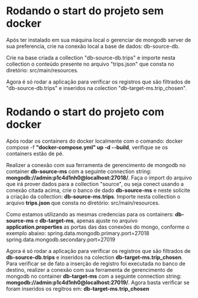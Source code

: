 # Rodando o start do projeto sem docker
Após ter instalado em sua máquina local o gerenciar de mongodb server de sua preferencia, crie na conexão local a base de dados: 
db-source-db.

Crie na base criada a collection "db-source-db.trips" e importe nesta collection o conteúdo presente no arquivo "trips.json" que consta no diretório: 
src/main/resources. 

Agora é só rodar a aplicação para verificar os registros que são filtrados de "db-source-db.trips" e inseridos na colection "db-target-ms.trip_chosen". 

# Rodando o start do projeto com docker
Após rodar os containers do docker localmente com o comando: docker compose -f **"docker-compose.yml" up -d --build**, verifique se os containers estão de pé. 

Realizer a conexão com sua ferramenta de gerencimento de mongodb no container **db-source-ms** com a seguinte connection string: **mongodb://admin:p1c4d1nh0@localhost:27018/**. 
Faça o import do arquivo que irá prover dados para a collection "source", ou seja conect usando a conexão citada acima, crie o banco de dado **db-source-ms** e neste solicite a 
criação da collection: **db-source-ms.trips**. Importe nesta collection o arquivo **trips.json** que consta no diretório: src/main/resources.

Como estamos utilizando as mesmas credencias para os containers: **db-source-ms** e **db-target-ms**, apenas ajuste no arquivo **application.properties** as portas das das conexões do mongo, 
conforme o exemplo abaixo: 
    spring.data.mongodb.primary.port=27018
    spring.data.mongodb.secondary.port=27019

Agora é só rodar a aplicação para verificar os registros que são filtrados de **db-source-db.trips** e inseridos na colection **db-target-ms.trip_chosen**. Para verificar se de fato 
a inserção de registro foi executada no banco de destino, realizer a conexão com sua ferramenta de gerencimento de mongodb no container **db-target-ms** com a seguinte connection string: **mongodb://admin:p1c4d1nh0@localhost:27019/**. Agora basta verificar se foram inseridos os regitros em: **db-target-ms.trip_chosen**